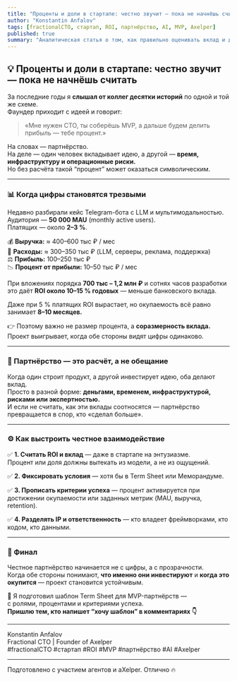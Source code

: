 ```yaml
---
title: "Проценты и доли в стартапе: честно звучит — пока не начнёшь считать"
author: "Konstantin Anfalov"
tags: [fractionalCTO, стартап, ROI, партнёрство, AI, MVP, Axelper]
published: true
summary: "Аналитическая статья о том, как правильно оценивать вклад и доли партнёров в MVP-проекте, чтобы избежать перекосов и конфликтов."
---
```


## 💡 Проценты и доли в стартапе: честно звучит — пока не начнёшь считать

За последние годы я **слышал от коллег десятки историй** по одной и той же схеме.  
Фаундер приходит с идеей и говорит:  
> «Мне нужен CTO, ты соберёшь MVP, а дальше будем делить прибыль — тебе процент.»

На словах — партнёрство.  
На деле — один человек вкладывает идею, а другой — **время, инфраструктуру и операционные риски.**  
Но без расчёта такой “процент” может оказаться символическим.

---

### 📊 Когда цифры становятся трезвыми

Недавно разбирали кейс Telegram-бота с LLM и мультимодальностью.  
Аудитория — **50 000 MAU** (monthly active users).  
Платящих — около **2–3 %**.

💰 **Выручка:** ≈ 400–600 тыс ₽ / мес  
💸 **Расходы:** ≈ 300–350 тыс ₽ (LLM, серверы, реклама, поддержка)  
⚖️ **Прибыль:** 100–250 тыс ₽  
📉 **Процент от прибыли:** 10–50 тыс ₽ / мес  

При вложениях порядка **700 тыс – 1,2 млн ₽** и сотнях часов разработки  
это даёт **ROI около 10–15 % годовых** — меньше банковского вклада.  

Даже при 5 % платящих ROI вырастает, но окупаемость всё равно занимает **8–10 месяцев.**

👉 Поэтому важно не размер процента, а **соразмерность вклада.**  
Проект выигрывает, когда обе стороны видят цифры одинаково.

---

### 🧠 Партнёрство — это расчёт, а не обещание

Когда один строит продукт, а другой инвестирует идею, оба делают вклад.  
Просто в разной форме: **деньгами, временем, инфраструктурой, рисками или экспертностью.**  
И если не считать, как эти вклады соотносятся — партнёрство превращается в спор, кто «сделал больше».

---

### ⚙️ Как выстроить честное взаимодействие

✅ **1. Считать ROI и вклад** — даже в стартапе на энтузиазме.  
Процент или доля должны вытекать из модели, а не из ощущений.  

✅ **2. Фиксировать условия** — хотя бы в Term Sheet или Меморандуме.  

✅ **3. Прописать критерии успеха** — процент активируется при достижении окупаемости или заданных метрик (MAU, выручка, retention).  

✅ **4. Разделять IP и ответственность** — кто владеет фреймворками, кто кодом, кто данными.  

---

### 💬 Финал

Честное партнёрство начинается не с цифры, а с прозрачности.  
Когда обе стороны понимают, **что именно они инвестируют** и **когда это окупится** — проект становится устойчивым.  

📄 Я подготовил шаблон Term Sheet для MVP-партнёрств —  
с ролями, процентами и критериями успеха.  
**Пришлю тем, кто напишет “хочу шаблон” в комментариях 👇**

---

Konstantin Anfalov  
Fractional CTO | Founder of Axelper  
#fractionalCTO #стартап #ROI #MVP #партнёрство #AI #Axelper

---

Подготовлено с участием агентов и aXelper. Отлично 🔥
